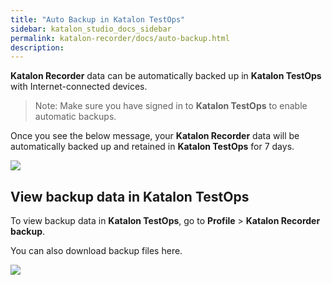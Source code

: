 ```yaml
---
title: "Auto Backup in Katalon TestOps" 
sidebar: katalon_studio_docs_sidebar
permalink: katalon-recorder/docs/auto-backup.html 
description:
---
```

**Katalon Recorder** data can be automatically backed up in **Katalon TestOps** with Internet-connected devices.

> Note: Make sure you have signed in to **Katalon TestOps** to enable automatic backups.

Once you see the below message, your **Katalon Recorder** data will be automatically backed up and retained in **Katalon TestOps** for 7 days.

![](https://github.com/katalon-studio/docs-images/raw/master/katalon-recorder/docs/kr-backup/1-kr-data.png)

## View backup data in Katalon TestOps

To view backup data in **Katalon TestOps**, go to **Profile** > **Katalon Recorder backup**.

You can also download backup files here.

![](https://github.com/katalon-studio/docs-images/raw/master/katalon-recorder/docs/kr-backup/2-kt-backup.png)




